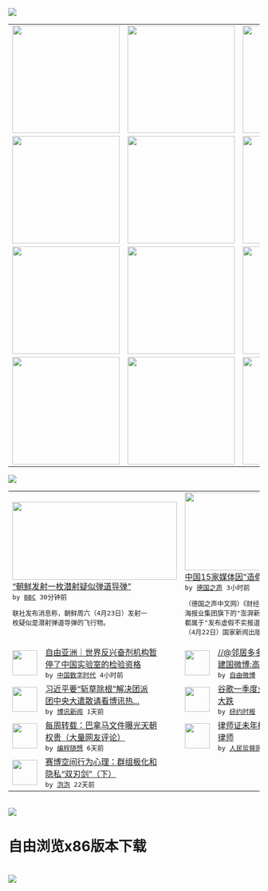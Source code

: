 

<a href="https://github.com/greatfire/z/raw/master/FreeBrowser.apk"><img src="https://raw.githubusercontent.com/greatfire/wiki/master/x/header.png" /></a><table><tr><td width="262" align="center" valign="center"><a href="https://github.com/greatfire/wiki/wiki/nyt" title="纽约时报中文网 国际纵览"><img src="https://raw.githubusercontent.com/greatfire/wiki/master/x/nyt_flag.png" width="215"/></a></td><td width="262" align="center" valign="center"><a href="https://github.com/greatfire/wiki/wiki/dw" title=""><img src="https://raw.githubusercontent.com/greatfire/wiki/master/x/dw_flag.png" width="215"/></a></td><td width="262" align="center" valign="center"><a href="https://github.com/greatfire/wiki/wiki/rmjd" title=""><img src="https://raw.githubusercontent.com/greatfire/wiki/master/x/rmjd_flag.png" width="215"/></a></td></tr><tr><td width="262" align="center" valign="center"><a href="https://github.com/paopaonetizen/website" title="泡泡 - 未经审查的互联网信息"><img src="https://raw.githubusercontent.com/greatfire/wiki/master/x/pp_flag.png" width="215"/></a></td><td width="262" align="center" valign="center"><a href="https://github.com/getlantern/mirror" title="以及自由微博和GreatFire.org官方中文论坛"><img src="https://raw.githubusercontent.com/greatfire/wiki/master/x/lantern_flag.png" width="215"/></a></td><td width="262" align="center" valign="center"><a href="https://github.com/cdtmirrors/m/" title=""><img src="https://raw.githubusercontent.com/greatfire/wiki/master/x/cdt_flag.png" width="215"/></a></td></tr><tr><td width="262" align="center" valign="center"><a href="https://github.com/program-think/blog" title="编程随想的博客"><img src="https://raw.githubusercontent.com/greatfire/wiki/master/x/pt_flag.png" width="215"/></a></td><td width="262" align="center" valign="center"><a href="https://github.com/greatfire/wiki/wiki/bbc" title=""><img src="https://raw.githubusercontent.com/greatfire/wiki/master/x/bbc_flag.png" width="215"/></a></td><td width="262" align="center" valign="center"><a href="https://github.com/freeweibo/s" title="自由微博 - 匿名和不受屏蔽的新浪微博搜索"><img src="https://raw.githubusercontent.com/greatfire/wiki/master/x/fw_flag.png" width="215"/></a></td></tr><tr><td width="262" align="center" valign="center"><a href="https://github.com/greatfire/wiki/wiki/google" title=""><img src="https://raw.githubusercontent.com/greatfire/wiki/master/x/google_flag.png" width="215"/></a></td><td width="262" align="center" valign="center"><a href="https://github.com/bxnews/boxun" title=""><img src="https://raw.githubusercontent.com/greatfire/wiki/master/x/bx_flag.png" width="215"/></a></td><td width="262" align="center" valign="center"><a href="https://github.com/greatfire/wiki/wiki/open-source" title="欢迎访问GreatFire.org开发者项目网站"><img src="https://raw.githubusercontent.com/greatfire/wiki/master/x/open-source_flag.png" width="215"/></a></td></tr></table><img src="https://raw.githubusercontent.com/greatfire/wiki/master/x/newsfeed text.png" /><table cols="4"><tr><td colspan="2" width="380"><a href="http://www.bbc.com/zhongwen/simp/uk/2016/04/160423_northkorea_missile"><img src="http://a.files.bbci.co.uk/worldservice/live/assets/images/2015/05/12/150512015225_missil_coreia_do_norte_epa_kcna_144x81_epakcna_nocredit.jpg" width="330" height="156"/></a></br><a href="http://www.bbc.com/zhongwen/simp/uk/2016/04/160423_northkorea_missile">“朝鲜发射一枚潜射疑似弹道导弹”</a></br><kbd> by <a href="http://www.bbc.co.uk/zhongwen/simp">BBC</a> 30分钟前 </kbd></br><pre>联社发布消息称，朝鲜周六（4月23日）发射一<br/>枚疑似是潜射弹道导弹的飞行物。</pre></td><td colspan="2" width="380"><a href="http://dw.com/p/1IbIc?maca=chi-GK-text-greatfire-all-chinese-15625-xml-mrss"><img src="http://www.dw.com/image/0,,15742225_302,00.jpg" width="330" height="156"/></a></br><a href="http://dw.com/p/1IbIc?maca=chi-GK-text-greatfire-all-chinese-15625-xml-mrss">中国15家媒体因"造假"遭查办</a></br><kbd> by <a href="http://dw.de">德国之声</a> 3小时前 </kbd></br><pre>（德国之声中文网）《财经》杂志微信公众号、上<br/>海报业集团旗下的"澎湃新闻网"、《济南时报》<br/>都属于"发布虚假不实报道的15家媒体"。周五<br/>（4月22日）国家新闻出版广...</pre></td></tr><tr><td><img src="https://raw.githubusercontent.com/greatfire/wiki/master/x/cdt_logo.png" width="50" height="50"/></td><td width="280"><a href="http://feedproxy.google.com/~r/chinadigitaltimes/IyPt/~3/POcI3Mt1Lk4/">自由亚洲｜世界反兴奋剂机构暂<br/>停了中国实验室的检验资格</a></br><kbd> by <a href="http://chinadigitaltimes.net/chinese/">中国数字时代</a> 4小时前 </kbd></td><td><img src="http://ww1.sinaimg.cn/large/4a8ce83ajw1f36ldv2jnbj20c82wvh20.jpg" width="50" height="50"/></td><td width="280"><a href="https://freeweibo.com/weibo/3967440310010189">//@邻居多多乐: //@杜<br/>建国微博:高铁是营利的...</a></br><kbd> by <a href="https://freeweibo.com/">自由微博</a> 5小时前 </kbd></td></tr><tr><td><img src="https://raw.githubusercontent.com/greatfire/wiki/master/x/bx_logo.png" width="50" height="50"/></td><td width="280"><a href="http://www.boxun.com/news/gb/china/2016/04/201604230607.shtml">习近平要“斩草除根”解决团派<br/>团中央大遣散请看博讯热...</a></br><kbd> by <a href="http://www.boxun.com">博讯新闻</a> 1天前 </kbd></td><td><img src="http://static01.nyt.com/images/2016/04/28/business/22ALPHABET/22ALPHABET-articleLarge.jpg" width="50" height="50"/></td><td width="280"><a href="https://d3qlz4p8smvoli.cloudfront.net/technology/20160422/t22alphabet/">谷歌一季度业绩低于预期，股价<br/>大跌</a></br><kbd> by <a href="http://m.cn.nytimes.com/">纽约时报</a> 1天前 </kbd></td></tr><tr><td><img src="http://lh3.googleusercontent.com/f8luwt2ckL1p7TeoT-qqmCG2sc7_mEjGhIXuSRCXzqLrZ623Onm78wKH4TciogtOxPFWtpo-fPf2murTjYIPCvWw2nvGfsj4nt3XI6u1sSQPWVZheIDGc91wmEml" width="50" height="50"/></td><td width="280"><a href="http://feedproxy.google.com/~r/programthink/~3/41SMxPsQ5Wg/weekly-share-100.html">每周转载：巴拿马文件曝光天朝<br/>权贵（大量网友评论）</a></br><kbd> by <a href="http://program-think.blogspot.com">编程随想</a> 6天前 </kbd></td><td><img src="https://raw.githubusercontent.com/greatfire/wiki/master/x/rmjd_logo.png" width="50" height="50"/></td><td width="280"><a href="http://www.rmjdw.com//fazhibobao/20160414/15525.html">律师证未年检 河北法官报警抓<br/>律师 </a></br><kbd> by <a href="http://www.rmjdw.com/">人民监督网</a> 9天前 </kbd></td></tr><tr><td><img src="https://pao-pao.net/sites/pao-pao.net/files/styles/large/public/xia_pian_wen_zhong_tu_.jpg?itok=PbTXxyjR" width="50" height="50"/></td><td width="280"><a href="https://pao-pao.net/article/684">赛博空间行为心理：群组极化和<br/>隐私“双刃剑”（下）</a></br><kbd> by <a href="https://pao-pao.net">泡泡</a> 22天前 </kbd></td></table></br><a href="https://github.com/greatfire/z/raw/master/FreeBrowser.apk"><img src="https://raw.githubusercontent.com/greatfire/wiki/master/x/download app.png" /></a><h1>自由浏览x86版本下载<h1><a href="https://github.com/greatfire/z/raw/master/FreeBrowser-x86.apk"><img src="https://raw.githubusercontent.com/greatfire/images/master/fb86.qr.png" /></a>